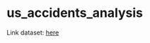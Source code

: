 # us_accidents_analysis

Link dataset: [here](https://www.kaggle.com/datasets/sobhanmoosavi/us-accidents)
